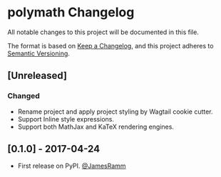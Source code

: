# polymath Changelog

All notable changes to this project will be documented in this file.

The format is based on [Keep a Changelog](https://keepachangelog.com/en/1.0.0/),
and this project adheres to [Semantic Versioning](https://semver.org/spec/v2.0.0.html).

## [Unreleased]

### Changed

- Rename project and apply project styling by Wagtail cookie cutter.
- Support Inline style expressions.
- Support both MathJax and KaTeX rendering engines.

## [0.1.0] - 2017-04-24

- First release on PyPI. [@JamesRamm](https://github.com/JamesRamm)
